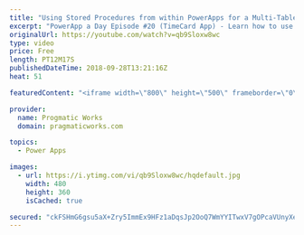 ```yaml
---
title: "Using Stored Procedures from within PowerApps for a Multi-Table Delete or Update"
excerpt: "PowerApp a Day Episode #20 (TimeCard App) - Learn how to use Stored Procedures from within PowerApps to update or delete from multiple tables in one click with the assistance of Microsoft Flow.  Power App Training: https://pragmaticworks.com/Training/On-Demand-Training/Introduction-to-Powerapps  To vote"
originalUrl: https://youtube.com/watch?v=qb9Sloxw8wc
type: video
price: Free
length: PT12M17S
publishedDateTime: 2018-09-28T13:21:16Z
heat: 51

featuredContent: "<iframe width=\"800\" height=\"500\" frameborder=\"0\" src=\"https://www.youtube.com/embed/qb9Sloxw8wc\" allow=\"accelerometer; autoplay; encrypted-media; gyroscope; picture-in-picture\" allowfullscreen></iframe>"

provider:
  name: Progmatic Works
  domain: pragmaticworks.com

topics:
  - Power Apps

images:
  - url: https://i.ytimg.com/vi/qb9Sloxw8wc/hqdefault.jpg
    width: 480
    height: 360
    isCached: true

secured: "ckFSHmG6gsu5aX+Zry5ImmEx9HFz1aDqsJp2OoQ7WmYYITwxV7gOPcaVUnyXeTSPeSuEfa5PRMb8UyqsBaMDPtg7Jn4FTewXRGczj35un1kEefmqfMNIwJatlUu34U5w0M05DY31BH/FLf1vZvfMRdwnywTPBxOJLFCvuYMHPlsratjOe5BqVJbCEQJF4kKzQZ9XRwLoyzgTfyHG0TULevJRbAxbvx0ez2kF4PHNKRR3cSvjN+ZwDSw2jU6EL4+4En/SxAXQdkFFCwMhu84i46wfG83hDmBtQKE6caPXq71HHJqbkZ0CxUL0d7OkxEhY52yb8xhu3vVBZOxibkWlLi7Hbxg2cNBmAKh1qOZ6m13yA4JOUcVOjqTCv57KKwRFHmEu0yFr3rxF+nPYudu79/23qhnLUkJCSc5f+z1P2N8=;10e9ng8qdcyW+9llUMHDHg=="
---
```


